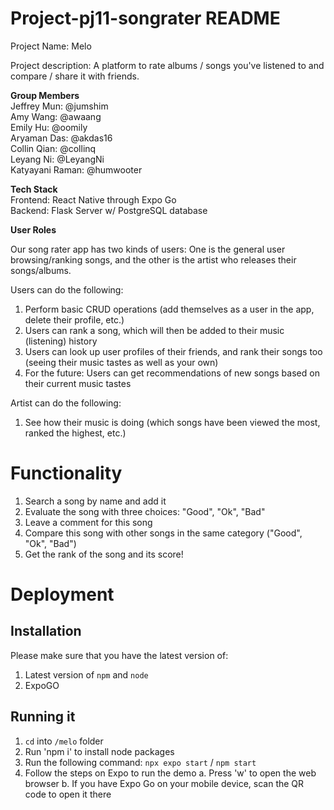 # Project-pj11-songrater README
Project Name: Melo 

Project description: A platform to rate albums / songs you've listened to and compare / share it with friends. 

__Group Members__ \
Jeffrey Mun: @jumshim \
Amy Wang: @awaang \
Emily Hu: @oomily \
Aryaman Das: @akdas16 \
Collin Qian: @collinq \
Leyang Ni: @LeyangNi \
Katyayani Raman: @humwooter 


__Tech Stack__ \
Frontend: React Native through Expo Go \
Backend: Flask Server w/ PostgreSQL database 

__User Roles__

Our song rater app has two kinds of users: One is the general user browsing/ranking songs, and the other is the artist who releases their songs/albums.

Users can do the following:
1. Perform basic CRUD operations (add themselves as a user in the app, delete their profile, etc.)
2. Users can rank a song, which will then be added to their music (listening) history
3. Users can look up user profiles of their friends, and rank their songs too (seeing their music tastes as well as your own)
4. For the future: Users can get recommendations of new songs based on their current music tastes

Artist can do the following:
1. See how their music is doing (which songs have been viewed the most, ranked the highest, etc.)



# Functionality

1. Search a song by name and add it
2. Evaluate the song with three choices: "Good", "Ok", "Bad"
3. Leave a comment for this song
4. Compare this song with other songs in the same category ("Good", "Ok", "Bad")
5. Get the rank of the song and its score! 


# Deployment

## Installation 
Please make sure that you have the latest version of:
1. Latest version of `npm` and `node`
2. ExpoGO

## Running it
1. `cd` into `/melo` folder
2. Run 'npm i' to install node packages
3. Run the following command:
   `npx expo start` / `npm start`
4. Follow the steps on Expo to run the demo
   a. Press 'w' to open the web browser
   b. If you have Expo Go on your mobile device, scan the QR code to open it there





